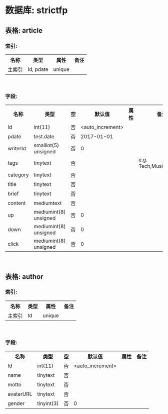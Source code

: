 <body>
<h1 class="DatabaseTitle">数据库: strictfp</h1>
<h2>表格: article</h2>
<h3>索引:</h3>
<table border="0" cellspacing="0" summary="article" class="TableObject">
	<tr class="TableHeader StructureHeader"><th>名称</th><th>类型</th><th>属性</th><th>备注</th></tr>
	<tr class="Structure"><td  class="PrimaryKey">主索引</td><td>Id, pdate</td><td>unique</td><td></td></tr>
</table><br>
<h3>字段:</h3>
<table border="0" cellspacing="0" summary="article" class="TableObject">
	<tr class="TableHeader StructureHeader"><th>名称</th><th>类型</th><th>空</th><th>默认值</th><th>属性</th><th>备注</th></tr>
	<tr class="Structure"><td class="PrimaryKey">Id</td><td>int(11)</td><td>否</td><td>&lt;auto_increment&gt;</td><td>&nbsp;</td><td>&nbsp;</td>	</tr>
	<tr class="Structure"><td class="PrimaryKey">pdate</td><td>test.date</td><td>否</td><td>2017-01-01</td><td>&nbsp;</td><td>&nbsp;</td>	</tr>
	<tr class="Structure"><td>writerId</td><td>smallint(5) unsigned</td><td>否</td><td>0</td><td>&nbsp;</td><td>&nbsp;</td>	</tr>
	<tr class="Structure"><td>tags</td><td>tinytext</td><td>否</td><td>&nbsp;</td><td>&nbsp;</td><td>e.g. Tech,Music,Startalk</td>	</tr>
	<tr class="Structure"><td>category</td><td>tinytext</td><td>否</td><td>&nbsp;</td><td>&nbsp;</td><td>&nbsp;</td>	</tr>
	<tr class="Structure"><td>title</td><td>tinytext</td><td>否</td><td>&nbsp;</td><td>&nbsp;</td><td>&nbsp;</td>	</tr>
	<tr class="Structure"><td>brief</td><td>tinytext</td><td>否</td><td>&nbsp;</td><td>&nbsp;</td><td>&nbsp;</td>	</tr>
	<tr class="Structure"><td>content</td><td>mediumtext</td><td>否</td><td>&nbsp;</td><td>&nbsp;</td><td>&nbsp;</td>	</tr>
	<tr class="Structure"><td>up</td><td>mediumint(8) unsigned</td><td>否</td><td>0</td><td>&nbsp;</td><td>&nbsp;</td>	</tr>
	<tr class="Structure"><td>down</td><td>mediumint(8) unsigned</td><td>否</td><td>0</td><td>&nbsp;</td><td>&nbsp;</td>	</tr>
	<tr class="Structure"><td>click</td><td>mediumint(8) unsigned</td><td>否</td><td>0</td><td>&nbsp;</td><td>&nbsp;</td>	</tr>
</table><br>
<h2>表格: author</h2>
<h3>索引:</h3>
<table border="0" cellspacing="0" summary="author" class="TableObject">
	<tr class="TableHeader StructureHeader"><th>名称</th><th>类型</th><th>属性</th><th>备注</th></tr>
	<tr class="Structure"><td  class="PrimaryKey">主索引</td><td>Id</td><td>unique</td><td></td></tr>
</table><br>
<h3>字段:</h3>
<table border="0" cellspacing="0" summary="author" class="TableObject">
	<tr class="TableHeader StructureHeader"><th>名称</th><th>类型</th><th>空</th><th>默认值</th><th>属性</th><th>备注</th></tr>
	<tr class="Structure"><td class="PrimaryKey">Id</td><td>int(11)</td><td>否</td><td>&lt;auto_increment&gt;</td><td>&nbsp;</td><td>&nbsp;</td>	</tr>
	<tr class="Structure"><td>name</td><td>tinytext</td><td>否</td><td>&nbsp;</td><td>&nbsp;</td><td>&nbsp;</td>	</tr>
	<tr class="Structure"><td>motto</td><td>tinytext</td><td>否</td><td>&nbsp;</td><td>&nbsp;</td><td>&nbsp;</td>	</tr>
	<tr class="Structure"><td>avatarURL</td><td>tinytext</td><td>否</td><td>&nbsp;</td><td>&nbsp;</td><td>&nbsp;</td>	</tr>
	<tr class="Structure"><td>gender</td><td>tinyint(3)</td><td>否</td><td>0</td><td>&nbsp;</td><td>&nbsp;</td>	</tr>
</table><br>
</body>
</html>
